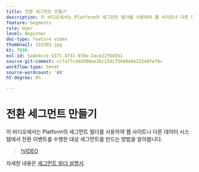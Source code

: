 ```yaml
---
title: 전환 세그먼트 만들기
description: 이 비디오에서는 Platform의 세그먼트 빌더를 사용하여 웹 사이트나 다른 데이터 시스템에서 전환 이벤트를 수행한 대상 세그먼트를 만드는 방법을 알아봅니다.
feature: Segments
role: User
level: Beginner
doc-type: feature video
thumbnail: 333303.jpg
kt: 7890
exl-id: 5a4e4cce-5371-4731-978e-2ace22fb4551
source-git-commit: cc7a77c4dd380ae1bc23dc75608e8e2224dfe78c
workflow-type: tm+mt
source-wordcount: '88'
ht-degree: 0%

---
```


# 전환 세그먼트 만들기

이 비디오에서는 Platform의 세그먼트 빌더를 사용하여 웹 사이트나 다른 데이터 시스템에서 전환 이벤트를 수행한 대상 세그먼트를 만드는 방법을 알아봅니다.

>[!VIDEO](https://video.tv.adobe.com/v/333303/?quality=12&learn=on)

자세한 내용은 [세그먼트 빌더 설명서](https://experienceleague.adobe.com/docs/experience-platform/segmentation/ui/segment-builder.html).
